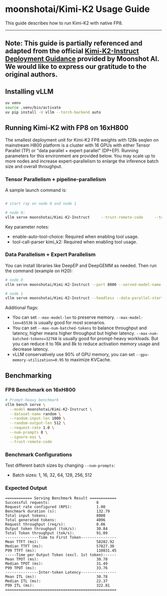# moonshotai/Kimi-K2 Usage Guide

This guide describes how to run Kimi-K2 with native FP8. 

---
**Note:** This guide is partially referenced and adapted from the official [Kimi-K2-Instruct Deployment Guidance](https://huggingface.co/moonshotai/Kimi-K2-Instruct/blob/main/docs/deploy_guidance.md) provided by Moonshot AI. We would like to express our gratitude to the original authors.
---

## Installing vLLM

```bash
uv venv
source .venv/bin/activate
uv pip install -U vllm --torch-backend auto
```

## Running Kimi-K2 with FP8 on 16xH800

The smallest deployment unit for Kimi-K2 FP8 weights with 128k seqlen on mainstream H800 platform is a cluster with 16 GPUs with either Tensor Parallel (TP) or "data parallel + expert parallel" (DP+EP).
Running parameters for this environment are provided below. You may scale up to more nodes and increase expert-parallelism to enlarge the inference batch size and overall throughput.

### Tensor Parallelism + pipeline-parallelism
A sample launch command is:

```bash

# start ray on node 0 and node 1

# node 0:
vllm serve moonshotai/Kimi-K2-Instruct     --trust-remote-code     --tokenizer-mode auto     --tensor-parallel-size 8     --pipeline-parallel-size 2     --dtype bfloat16     --quantization fp8     --max-model-len 2048     --max-num-seqs 1     --max-num-batched-tokens 1024     --enable-chunked-prefill     --disable-log-requests     --kv-cache-dtype fp8
```

Key parameter notes:

* enable-auto-tool-choice: Required when enabling tool usage.
* tool-call-parser kimi_k2: Required when enabling tool usage.

### Data Parallelism + Expert Parallelism
You can install libraries like DeepEP and DeepGEMM as needed. Then run the command (example on H20):

```bash
# node 0
vllm serve moonshotai/Kimi-K2-Instruct --port 8000 --served-model-name kimi-k2 --trust-remote-code --data-parallel-size 16 --data-parallel-size-local 8 --data-parallel-address $MASTER_IP --data-parallel-rpc-port $PORT --enable-expert-parallel --max-num-batched-tokens 8192 --max-num-seqs 256 --gpu-memory-utilization 0.85 --enable-auto-tool-choice --tool-call-parser kimi_k2

# node 1
vllm serve moonshotai/Kimi-K2-Instruct --headless --data-parallel-start-rank 8 --port 8000 --served-model-name kimi-k2 --trust-remote-code --data-parallel-size 16 --data-parallel-size-local 8 --data-parallel-address $MASTER_IP --data-parallel-rpc-port $PORT --enable-expert-parallel --max-num-batched-tokens 8192 --max-num-seqs 256 --gpu-memory-utilization 0.85 --enable-auto-tool-choice --tool-call-parser kimi_k2
```

Additional flags:

* You can set `--max-model-len` to preserve memory. `--max-model-len=65536` is usually good for most scenarios.
* You can set `--max-num-batched-tokens` to balance throughput and latency, higher means higher throughput but higher latency. `--max-num-batched-tokens=32768` is usually good for prompt-heavy workloads. But you can reduce it to 16k and 8k to reduce activation memory usage and decrease latency.
* vLLM conservatively use 90% of GPU memory, you can set `--gpu-memory-utilization=0.95` to maximize KVCache.


## Benchmarking

### FP8 Benchmark on 16xH800

```bash
# Prompt-heavy benchmark 
vllm bench serve \
  --model moonshotai/Kimi-K2-Instruct \
  --dataset-name random \
  --random-input-len 1000 \
  --random-output-len 512 \
  --request-rate 1.0 \
  --num-prompts 8 \
  --ignore-eos \
  --trust-remote-code
```


### Benchmark Configurations


Test different batch sizes by changing `--num-prompts`:

- Batch sizes: 1, 16, 32, 64, 128, 256, 512

### Expected Output

```shell
============ Serving Benchmark Result ============
Successful requests:                     8         
Request rate configured (RPS):           1.00      
Benchmark duration (s):                  132.79    
Total input tokens:                      8000      
Total generated tokens:                  4096      
Request throughput (req/s):              0.06      
Output token throughput (tok/s):         30.84     
Total Token throughput (tok/s):          91.09     
---------------Time to First Token----------------
Mean TTFT (ms):                          58282.92  
Median TTFT (ms):                        57827.30  
P99 TTFT (ms):                           110831.45 
-----Time per Output Token (excl. 1st token)------
Mean TPOT (ms):                          30.78     
Median TPOT (ms):                        31.49     
P99 TPOT (ms):                           33.76     
---------------Inter-token Latency----------------
Mean ITL (ms):                           30.78     
Median ITL (ms):                         22.37     
P99 ITL (ms):                            322.81    
==================================================
```
